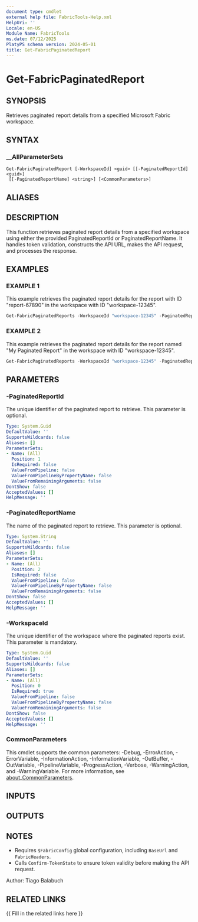 ```yaml
---
document type: cmdlet
external help file: FabricTools-Help.xml
HelpUri: ''
Locale: en-US
Module Name: FabricTools
ms.date: 07/12/2025
PlatyPS schema version: 2024-05-01
title: Get-FabricPaginatedReport
---
```


# Get-FabricPaginatedReport

## SYNOPSIS

Retrieves paginated report details from a specified Microsoft Fabric workspace.

## SYNTAX

### __AllParameterSets

```
Get-FabricPaginatedReport [-WorkspaceId] <guid> [[-PaginatedReportId] <guid>]
 [[-PaginatedReportName] <string>] [<CommonParameters>]
```

## ALIASES

## DESCRIPTION

This function retrieves paginated report details from a specified workspace using either the provided PaginatedReportId or PaginatedReportName.
It handles token validation, constructs the API URL, makes the API request, and processes the response.

## EXAMPLES

### EXAMPLE 1

This example retrieves the paginated report details for the report with ID "report-67890" in the workspace with ID "workspace-12345".

```powershell
Get-FabricPaginatedReports -WorkspaceId "workspace-12345" -PaginatedReportId "report-67890"
```

### EXAMPLE 2

This example retrieves the paginated report details for the report named "My Paginated Report" in the workspace with ID "workspace-12345".

```powershell
Get-FabricPaginatedReports -WorkspaceId "workspace-12345" -PaginatedReportName "My Paginated Report"
```

## PARAMETERS

### -PaginatedReportId

The unique identifier of the paginated report to retrieve.
This parameter is optional.

```yaml
Type: System.Guid
DefaultValue: ''
SupportsWildcards: false
Aliases: []
ParameterSets:
- Name: (All)
  Position: 1
  IsRequired: false
  ValueFromPipeline: false
  ValueFromPipelineByPropertyName: false
  ValueFromRemainingArguments: false
DontShow: false
AcceptedValues: []
HelpMessage: ''
```

### -PaginatedReportName

The name of the paginated report to retrieve.
This parameter is optional.

```yaml
Type: System.String
DefaultValue: ''
SupportsWildcards: false
Aliases: []
ParameterSets:
- Name: (All)
  Position: 2
  IsRequired: false
  ValueFromPipeline: false
  ValueFromPipelineByPropertyName: false
  ValueFromRemainingArguments: false
DontShow: false
AcceptedValues: []
HelpMessage: ''
```

### -WorkspaceId

The unique identifier of the workspace where the paginated reports exist.
This parameter is mandatory.

```yaml
Type: System.Guid
DefaultValue: ''
SupportsWildcards: false
Aliases: []
ParameterSets:
- Name: (All)
  Position: 0
  IsRequired: true
  ValueFromPipeline: false
  ValueFromPipelineByPropertyName: false
  ValueFromRemainingArguments: false
DontShow: false
AcceptedValues: []
HelpMessage: ''
```

### CommonParameters

This cmdlet supports the common parameters: -Debug, -ErrorAction, -ErrorVariable,
-InformationAction, -InformationVariable, -OutBuffer, -OutVariable, -PipelineVariable,
-ProgressAction, -Verbose, -WarningAction, and -WarningVariable. For more information, see
[about_CommonParameters](https://go.microsoft.com/fwlink/?LinkID=113216).

## INPUTS

## OUTPUTS

## NOTES

- Requires `$FabricConfig` global configuration, including `BaseUrl` and `FabricHeaders`.
- Calls `Confirm-TokenState` to ensure token validity before making the API request.

Author: Tiago Balabuch

## RELATED LINKS

{{ Fill in the related links here }}

